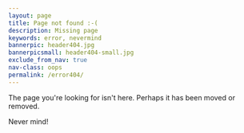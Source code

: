 ```yaml
---
layout: page
title: Page not found :-(
description: Missing page
keywords: error, nevermind
bannerpic: header404.jpg
bannerpicsmall: header404-small.jpg
exclude_from_nav: true
nav-class: oops
permalink: /error404/
---
```


The page you're looking for isn't here. Perhaps it has been moved or removed.

Never mind!